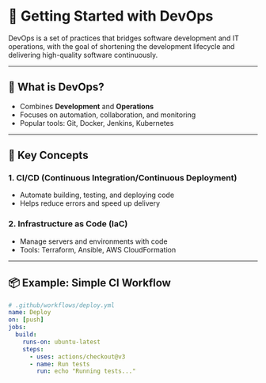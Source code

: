 # 🚀 Getting Started with DevOps

DevOps is a set of practices that bridges software development and IT operations, with the goal of shortening the development lifecycle and delivering high-quality software continuously.

---

## 🔧 What is DevOps?

- Combines **Development** and **Operations**
- Focuses on automation, collaboration, and monitoring
- Popular tools: Git, Docker, Jenkins, Kubernetes

---

## 🧰 Key Concepts

### 1. CI/CD (Continuous Integration/Continuous Deployment)
- Automate building, testing, and deploying code
- Helps reduce errors and speed up delivery

### 2. Infrastructure as Code (IaC)
- Manage servers and environments with code
- Tools: Terraform, Ansible, AWS CloudFormation

---

## 📦 Example: Simple CI Workflow

```yaml
# .github/workflows/deploy.yml
name: Deploy
on: [push]
jobs:
  build:
    runs-on: ubuntu-latest
    steps:
      - uses: actions/checkout@v3
      - name: Run tests
        run: echo "Running tests..."
